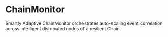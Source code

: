 # ChainMonitor
Smartly Adaptive ChainMonitor orchestrates auto-scaling event correlation across intelligent distributed nodes of a resilient Chain.
